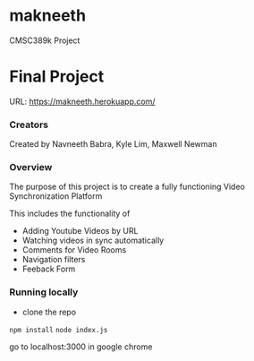 # makneeth

CMSC389k Project

# Final Project

URL: https://makneeth.herokuapp.com/

### Creators

Created by Navneeth Babra, Kyle Lim, Maxwell Newman

### Overview

The purpose of this project is to create a fully functioning Video Synchronization Platform

This includes the functionality of 

- Adding Youtube Videos by URL
- Watching videos in sync automatically
- Comments for Video Rooms
- Navigation filters
- Feeback Form

### Running locally

- clone the repo

`npm install`
`node index.js`

go to localhost:3000 in google chrome